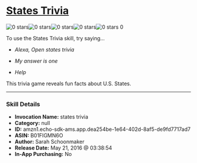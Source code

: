 # [States Trivia](http://alexa.amazon.com/#skills/amzn1.echo-sdk-ams.app.dea254be-1e64-402d-8af5-de9fd7717ad7)
![0 stars](../../images/ic_star_border_black_18dp_1x.png)![0 stars](../../images/ic_star_border_black_18dp_1x.png)![0 stars](../../images/ic_star_border_black_18dp_1x.png)![0 stars](../../images/ic_star_border_black_18dp_1x.png)![0 stars](../../images/ic_star_border_black_18dp_1x.png) 0

To use the States Trivia skill, try saying...

* *Alexa, Open states trivia*

* *My answer is one*

* *Help*

This trivia game reveals fun facts about U.S. States.

***

### Skill Details

* **Invocation Name:** states trivia
* **Category:** null
* **ID:** amzn1.echo-sdk-ams.app.dea254be-1e64-402d-8af5-de9fd7717ad7
* **ASIN:** B01FIGMN6O
* **Author:** Sarah Schoonmaker
* **Release Date:** May 21, 2016 @ 03:38:54
* **In-App Purchasing:** No

